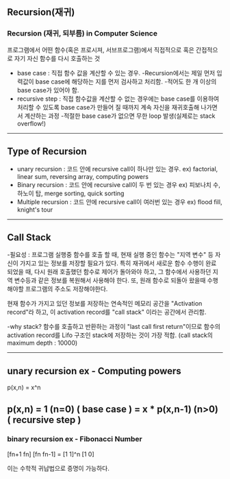 ## Recursion(재귀)

### Recursion (재귀, 되부름) in Computer Science
프로그램에서 어떤 함수(혹은 프로시져, 서브프로그램)에서 직접적으로 혹은 간접적으로 자기 자신 함수를 다시 호출하는 것
- base case : 직접 함수 값을 계산할 수 있는 경우.
  -Recursion에서는 제일 먼저 입력값이 base case에 해당하는 지를 먼저 검사하고 처리함.
  -적어도 한 개 이상의 base case가 있어야 함.
- recursive step : 직접 함수값을 계산할 수 없는 경우에는 base case를 이용하여 처리할 수 있도록 base case가 만들어 질 때까지
계속 자신을 재귀호출해 나가면서 계산하는 과정
  -적절한 base case가 없으면 무한 loop 발생(실제로는 stack overflow!)
---------------------------------------------------------------------------------

## Type of Recursion
- unary recursion : 코드 안에 recursive call이 하나만 있는 경우.
  ex) factorial, linear sum, reversing array, computing powers
- Binary recursion : 코드 안에 recursive call이 두 번 있는 경우
  ex) 피보나치 수, 하노이 탑, merge sorting, quick sorting
- Multiple recursion : 코드 안에 recursive call이 여러번 있는 경우
  ex) flood fill, knight's tour

---------------------------------------------------------------------------------------

## Call Stack

-필요성 : 프로그램 실행중 함수를 호출 할 때, 현재 실행 중인 함수는 "지역 변수" 등 자신이 가지고 있는 정보를 저장할 필요가 있다.
특히 재귀에서 새로운 함수 수행이 완료 되었을 때, 다시 원래 호출했던 함수로 제어가 돌아와야 하고, 그 함수에서 사용하던 지역 변수등과 같은 정보를 복원해서
사용해야 한다. 또, 원래 함수로 되돌아 왔을때 수행해야할 프로그램의 주소도 저장해야한다.

현재 함수가 가지고 있던 정보를 저장하는 연속적인 메모리 공간을 "Activation record"라 하고, 이 activation record를 "call stack" 이라는 
공간에서 관리함.

-why stack?
 함수를 호출하고 반환하는 과정이 "last call first return"이므로 함수의 activation record를 Lifo 구조인 stack에 저장하는 것이 가장 적합.
(call stack의 maximum depth : 10000)

---------------------------------------------------------------------------------------

## unary recursion ex - Computing powers 

p(x,n) = x^n

p(x,n) = 1 (n=0) ( base case )
       = x * p(x,n-1) (n>0) ( recursive step )
---------------------------------------------------------------------------------------


### binary recursion ex - Fibonacci Number
[fn+1 fn]
[fn   fn-1]  = [1 1]^n
               [1 0]

이는 수학적 귀납법으로 증명이 가능하다.
